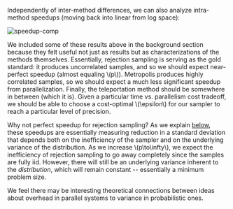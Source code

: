 Independently of inter-method differences, we can also analyze intra-method
speedups (moving back into linear from log space):

![speedup-comp](speedup-comp.png)

We included some of these results above in the background section because they
felt useful not just as results but as characterizations of the methods
themselves. Essentially, rejection sampling is serving as the gold standard: it
produces uncorrelated samples, and so we should expect near-perfect speedup
(almost equaling \\(p\\)). Metropolis produces highly correlated samples,
so we should expect a much less significant speedup from parallelization. Finally, the teleportation method should be somewhere in between (which it is). Given a particular time vs. parallelism
cost tradeoff, we should be able to choose a cost-optimal \\(\epsilon\\) for
our sampler to reach a particular level of precision.

Why not perfect speedup for rejection sampling? As we explain
[below](#results-conv), these speedups are essentially measuring reduction in a
standard deviation that depends both on the inefficiency of the sampler and on
the underlying variance of the distribution. As we increase \\(p\to\infty\\),
we expect the inefficiency of rejection sampling to go away completely since
the samples are fully iid. However, there will still be an underlying variance
inherent to the _distribution_, which will remain constant -- essentially a
minimum problem size.

We feel there may be interesting theoretical connections between ideas about
overhead in parallel systems to variance in probabilistic ones.

